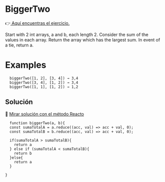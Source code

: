 # BiggerTwo

👉[ Aquí encuentras el ejercicio.](https://the-winter.github.io/codingjs/exercise.html?name=biggerTwo&title=Array-1)

Start with 2 int arrays, a and b, each length 2. Consider the sum of the values in each array. Return the array which has the largest sum. In event of a tie, return a.

# Examples

```
  biggerTwo([1, 2], [3, 4]) → 3,4
  biggerTwo([3, 4], [1, 2]) → 3,4
  biggerTwo([1, 1], [1, 2]) → 1,2

```

## Solución

🔗 [ Mirar solución con el método Reacto ](../js/22-biggerTwo.js)

```
  function biggerTwo(a, b){
  const sumaTotalA = a.reduce((acc, val) => acc + val, 0);
  const sumaTotalB = b.reduce((acc, val) => acc + val, 0);

  if(sumaTotalA > sumaTotalB){
    return a
  } else if (sumaTotalA < sumaTotalB){
    return b
  }else{
    return a
  }

}
```
